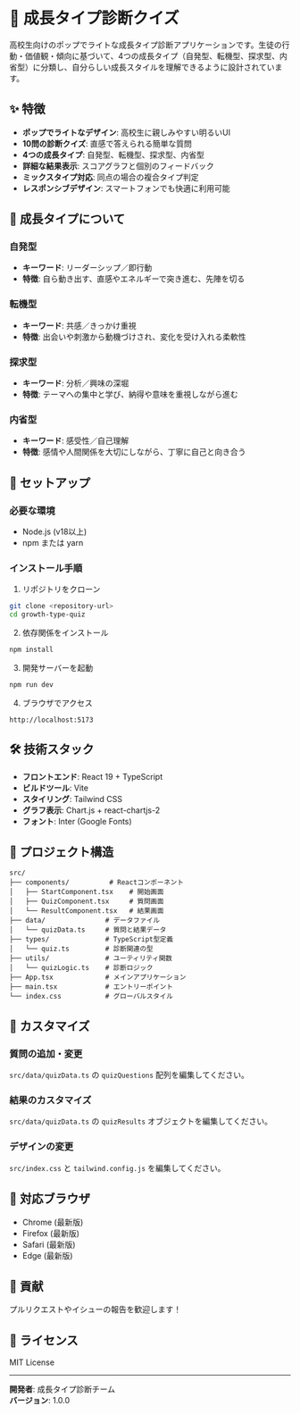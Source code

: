 # 🌱 成長タイプ診断クイズ

高校生向けのポップでライトな成長タイプ診断アプリケーションです。生徒の行動・価値観・傾向に基づいて、4つの成長タイプ（自発型、転機型、探求型、内省型）に分類し、自分らしい成長スタイルを理解できるように設計されています。

## ✨ 特徴

- **ポップでライトなデザイン**: 高校生に親しみやすい明るいUI
- **10問の診断クイズ**: 直感で答えられる簡単な質問
- **4つの成長タイプ**: 自発型、転機型、探求型、内省型
- **詳細な結果表示**: スコアグラフと個別のフィードバック
- **ミックスタイプ対応**: 同点の場合の複合タイプ判定
- **レスポンシブデザイン**: スマートフォンでも快適に利用可能

## 🎯 成長タイプについて

### 自発型
- **キーワード**: リーダーシップ／即行動
- **特徴**: 自ら動き出す、直感やエネルギーで突き進む、先陣を切る

### 転機型
- **キーワード**: 共感／きっかけ重視
- **特徴**: 出会いや刺激から動機づけされ、変化を受け入れる柔軟性

### 探求型
- **キーワード**: 分析／興味の深堀
- **特徴**: テーマへの集中と学び、納得や意味を重視しながら進む

### 内省型
- **キーワード**: 感受性／自己理解
- **特徴**: 感情や人間関係を大切にしながら、丁寧に自己と向き合う

## 🚀 セットアップ

### 必要な環境
- Node.js (v18以上)
- npm または yarn

### インストール手順

1. リポジトリをクローン
```bash
git clone <repository-url>
cd growth-type-quiz
```

2. 依存関係をインストール
```bash
npm install
```

3. 開発サーバーを起動
```bash
npm run dev
```

4. ブラウザでアクセス
```
http://localhost:5173
```

## 🛠️ 技術スタック

- **フロントエンド**: React 19 + TypeScript
- **ビルドツール**: Vite
- **スタイリング**: Tailwind CSS
- **グラフ表示**: Chart.js + react-chartjs-2
- **フォント**: Inter (Google Fonts)

## 📁 プロジェクト構造

```
src/
├── components/          # Reactコンポーネント
│   ├── StartComponent.tsx    # 開始画面
│   ├── QuizComponent.tsx     # 質問画面
│   └── ResultComponent.tsx   # 結果画面
├── data/               # データファイル
│   └── quizData.ts     # 質問と結果データ
├── types/              # TypeScript型定義
│   └── quiz.ts         # 診断関連の型
├── utils/              # ユーティリティ関数
│   └── quizLogic.ts    # 診断ロジック
├── App.tsx             # メインアプリケーション
├── main.tsx            # エントリーポイント
└── index.css           # グローバルスタイル
```

## 🎨 カスタマイズ

### 質問の追加・変更
`src/data/quizData.ts` の `quizQuestions` 配列を編集してください。

### 結果のカスタマイズ
`src/data/quizData.ts` の `quizResults` オブジェクトを編集してください。

### デザインの変更
`src/index.css` と `tailwind.config.js` を編集してください。

## 📱 対応ブラウザ

- Chrome (最新版)
- Firefox (最新版)
- Safari (最新版)
- Edge (最新版)

## 🤝 貢献

プルリクエストやイシューの報告を歓迎します！

## 📄 ライセンス

MIT License

---

**開発者**: 成長タイプ診断チーム  
**バージョン**: 1.0.0
